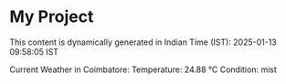 # My Project

This content is dynamically generated in Indian Time (IST): 2025-01-13 09:58:05 IST


Current Weather in Coimbatore:
Temperature: 24.88 °C
Condition: mist
